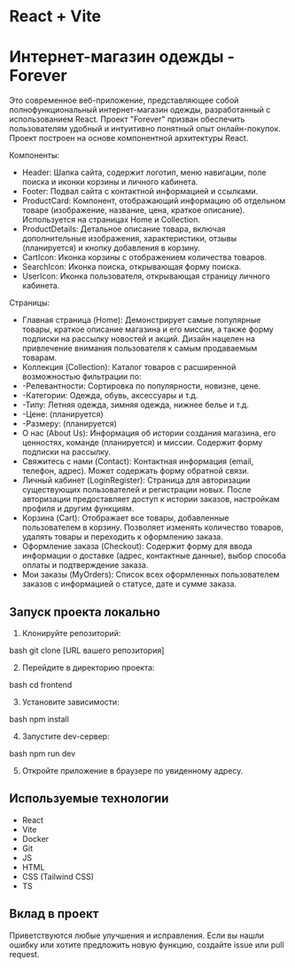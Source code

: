 # React + Vite

#  Интернет-магазин одежды - Forever

Это современное веб-приложение, представляющее собой полнофункциональный интернет-магазин одежды, разработанный с использованием React.  Проект "Forever" призван обеспечить пользователям удобный и интуитивно понятный опыт онлайн-покупок. Проект построен на основе компонентной архитектуры React.


Компоненты:

*  Header: Шапка сайта, содержит логотип, меню навигации, поле поиска и иконки корзины и личного кабинета.
*  Footer: Подвал сайта с контактной информацией и ссылками.
*  ProductCard: Компонент, отображающий информацию об отдельном товаре (изображение, название, цена, краткое описание). Используется на страницах Home и Collection.
*  ProductDetails: Детальное описание товара, включая дополнительные изображения, характеристики, отзывы (планируется) и кнопку добавления в корзину.
*  CartIcon: Иконка корзины с отображением количества товаров.
*  SearchIcon: Иконка поиска, открывающая форму поиска.
*  UserIcon: Иконка пользователя, открывающая страницу личного кабинета.

Страницы:

*  Главная страница (Home): Демонстрирует самые популярные товары, краткое описание магазина и его миссии, а также форму подписки на рассылку новостей и акций. Дизайн нацелен на привлечение внимания пользователя к самым продаваемым товарам.
*  Коллекция (Collection): Каталог товаров с расширенной возможностью фильтрации по:
  *   -Релевантности: Сортировка по популярности, новизне, цене.
  *   -Категории: Одежда, обувь, аксессуары и т.д.
  *   -Типу: Летняя одежда, зимняя одежда, нижнее белье и т.д.
  *   -Цене: (планируется)
  *   -Размеру: (планируется)
*  О нас (About Us): Информация об истории создания магазина, его ценностях, команде (планируется) и миссии. Содержит форму подписки на рассылку.
*  Свяжитесь с нами (Contact): Контактная информация (email, телефон, адрес). Может содержать форму обратной связи.
*  Личный кабинет (LoginRegister): Страница для авторизации существующих пользователей и регистрации новых. После авторизации предоставляет доступ к истории заказов, настройкам профиля и другим функциям.
*  Корзина (Cart): Отображает все товары, добавленные пользователем в корзину. Позволяет изменять количество товаров, удалять товары и переходить к оформлению заказа.
*  Оформление заказа (Checkout): Содержит форму для ввода информации о доставке (адрес, контактные данные), выбор способа оплаты и подтверждение заказа.
*  Мои заказы (MyOrders): Список всех оформленных пользователем заказов с информацией о статусе, дате и сумме заказа.

## Запуск проекта локально

1.  Клонируйте репозиторий:
    
bash
    git clone [URL вашего репозитория]

2.  Перейдите в директорию проекта:
    
bash
    cd frontend

3.  Установите зависимости:
    
bash
    npm install

4.  Запустите dev-сервер:
    
bash
    npm run dev

5.  Откройте приложение в браузере по увиденному адресу.



## Используемые технологии

*   React
*   Vite
*   Docker
*   Git
*   JS
*   HTML
*   CSS (Tailwind CSS)
*   TS

## Вклад в проект

Приветствуются любые улучшения и исправления. Если вы нашли ошибку или хотите предложить новую функцию, создайте issue или pull request.
